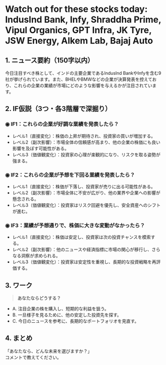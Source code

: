 # Watch out for these stocks today: IndusInd Bank, Infy, Shraddha Prime, Vipul Organics, GPT Infra, JK Tyre, JSW Energy, Alkem Lab, Bajaj Auto

## 1. ニュース要約（150字以内）
今日注目すべき株として、インドの主要企業であるIndusInd BankやInfyを含む9社が挙げられています。また、BHELやBMWなどの企業が決算発表を控えており、これらの企業の業績が市場にどのような影響を与えるかが注目されています。

## 2. IF仮説（3つ・各3階層で深掘り）

### ◉ IF1：これらの企業が好調な業績を発表したら？
- レベル1（直接変化）：株価の上昇が期待され、投資家の買いが増加する。
- レベル2（副次影響）：市場全体の信頼感が高まり、他の企業の株価にも良い影響を及ぼす可能性がある。
- レベル3（価値観変化）：投資家の心理が楽観的になり、リスクを取る姿勢が強まる。

### ◉ IF2：これらの企業が予想を下回る業績を発表したら？
- レベル1（直接変化）：株価が下落し、投資家が売りに出る可能性がある。
- レベル2（副次影響）：市場全体に不安が広がり、他の業界や企業への影響が懸念される。
- レベル3（価値観変化）：投資家はリスク回避を優先し、安全資産へのシフトが進む。

### ◉ IF3：業績が予想通りで、株価に大きな変動がなかったら？
- レベル1（直接変化）：株価は安定し、投資家は次の投資チャンスを模索する。
- レベル2（副次影響）：他のニュースや経済指標に市場の関心が移行し、さらなる洞察が求められる。
- レベル3（価値観変化）：投資家は安定性を重視し、長期的な投資戦略を再評価する。

## 3. ワーク
> **あなたならどうする？**
- A. 注目企業の株を購入し、短期的な利益を狙う。
- B. 一旦様子を見るために、他の安定した投資先を探す。
- C. 今日のニュースを参考に、長期的なポートフォリオを見直す。

## 4. まとめ
「あなたなら、どんな未来を選びますか？」  
コメントで教えてください。